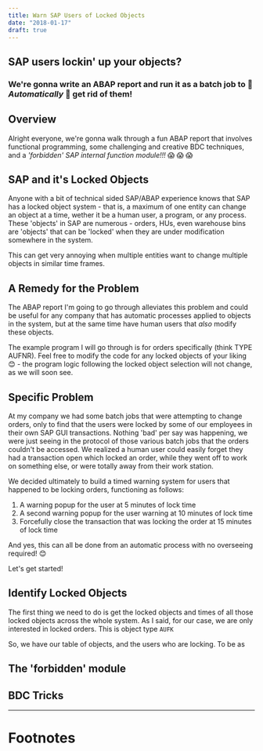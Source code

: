 ```yaml
---
title: Warn SAP Users of Locked Objects
date: "2018-01-17"
draft: true
---
```


## SAP users lockin' up your objects?
### We're gonna write an ABAP report and run it as a batch job to :robot: _Automatically_ :robot: get rid of them!

## Overview

Alright everyone, we're gonna walk through a fun ABAP report that involves functional programming, some challenging and creative BDC techniques, and a _'forbidden' SAP internal function module!!!_ :scream: :scream: :scream:

## SAP and it's Locked Objects

Anyone with a bit of technical sided SAP/ABAP experience knows that SAP has a locked object system - that is, a maximum of one entity can change an object at a time, wether it be a human user, a program, or any process. These 'objects' in SAP are numerous - orders, HUs, even warehouse bins are 'objects' that can be 'locked' when they are under modification somewhere in the system.

This can get very annoying when multiple entities want to change multiple objects in similar time frames.

## A Remedy for the Problem

The ABAP report I'm going to go through alleviates this problem and could be useful for any company that has automatic processes applied to objects in the system, but at the same time have human users that _also_ modify these objects.

The example program I will go through is for orders specifically (think TYPE AUFNR). Feel free to modify the code for any locked objects of your liking :blush: - the program logic following the locked object selection will not change, as we will soon see.

## Specific Problem

At my company we had some batch jobs that were attempting to change orders, only to find that the users were locked by some of our employees in their own SAP GUI transactions. Nothing 'bad' per say was happening, we were just seeing in the protocol of those various batch jobs that the orders couldn't be accessed. We realized a human user could easily forget they had a transaction open which locked an order, while they went off to work on something else, or were totally away from their work station.

We decided ultimately to build a timed warning system for users that happened to be locking orders, functioning as follows:

1. A warning popup for the user at 5 minutes of lock time
2. A second warning popup for the user warning at 10 minutes of lock time
3. Forcefully close the transaction that was locking the order at 15 minutes of lock time

And yes, this can all be done from an automatic process with no overseeing required! :blush:

Let's get started!

## Identify Locked Objects

The first thing we need to do is get the locked objects and times of all those locked objects across the whole system. As I said, for our case, we are only interested in locked orders. This is object type `AUFK`

So, we have our table of objects, and the users who are locking. To be as

## The 'forbidden' module

## BDC Tricks

<hr/>

# Footnotes
